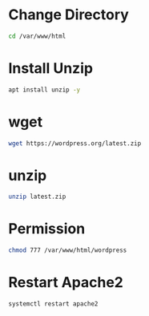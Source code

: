 # Change Directory
```sh
cd /var/www/html
   ```
# Install Unzip
```sh
apt install unzip -y
   ```
# wget
```sh
wget https://wordpress.org/latest.zip
   ```
# unzip
```sh
unzip latest.zip
   ```
# Permission
```sh
chmod 777 /var/www/html/wordpress
   ```
# Restart Apache2
```sh
systemctl restart apache2
   ```
